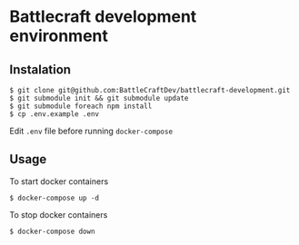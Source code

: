 # Battlecraft development environment

## Instalation
```
$ git clone git@github.com:BattleCraftDev/battlecraft-development.git
$ git submodule init && git submodule update
$ git submodule foreach npm install
$ cp .env.example .env
```

Edit `.env` file before running `docker-compose`

## Usage
To start docker containers
```
$ docker-compose up -d
```

To stop docker containers
```
$ docker-compose down
```
